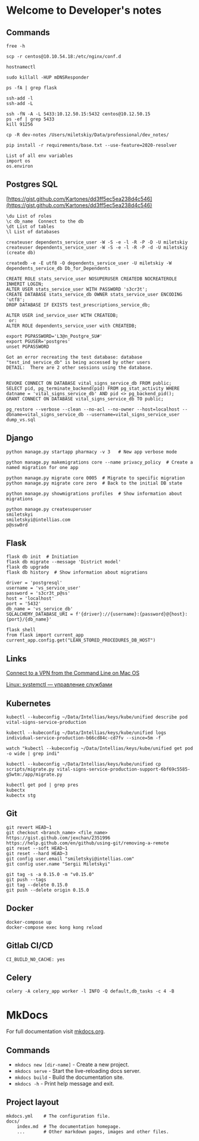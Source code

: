 # Welcome to Developer's notes

## Commands
    free -h

    scp -r centos@10.10.54.18:/etc/nginx/conf.d

    hostnamectl

    sudo killall -HUP mDNSResponder

    ps -fA | grep flask

    ssh-add -l
    ssh-add -L

    ssh -fN -A -L 5433:10.12.50.15:5432 centos@10.12.50.15
    ps -ef | grep 5433
    kill 91256

    cp -R dev-notes /Users/miletskiy/Data/professional/dev_notes/

    pip install -r requirements/base.txt --use-feature=2020-resolver

    List of all env variables
    import os
    os.environ


## Postgres SQL

[https://gist.github.com/Kartones/dd3ff5ec5ea238d4c546](https://gist.github.com/Kartones/dd3ff5ec5ea238d4c546)

    \du List of roles
    \c db_name  Connect to the db
    \dt List of tables
    \l List of databases

    createuser dependents_service_user -W -S -e -l -R -P -D -U miletskiy
    createuser dependents_service_user -W -S -e -l -R -P -d -U miletskiy (create db)

    createdb -e -E utf8 -O dependents_service_user -U miletskiy -W dependents_service_db Db_for_Dependents

    CREATE ROLE stats_service_user NOSUPERUSER CREATEDB NOCREATEROLE INHERIT LOGIN;
    ALTER USER stats_service_user WITH PASSWORD 's3cr3t';
    CREATE DATABASE stats_service_db OWNER stats_service_user ENCODING 'utf8';
    DROP DATABASE IF EXISTS test_prescriptions_service_db;

    ALTER USER ind_service_user WITH CREATEDB;
     or:
    ALTER ROLE dependents_service_user with CREATEDB;

    export PGPASSWORD='L3@n_Postgre_SU#'
    export PGUSER='postgres'
    unset PGPASSWORD

    Got an error recreating the test database: database "test_ind_service_db" is being accessed by other users
    DETAIL:  There are 2 other sessions using the database.


    REVOKE CONNECT ON DATABASE vital_signs_service_db FROM public;
    SELECT pid, pg_terminate_backend(pid) FROM pg_stat_activity WHERE datname = 'vital_signs_service_db' AND pid <> pg_backend_pid();
    GRANT CONNECT ON DATABASE vital_signs_service_db TO public;

    pg_restore --verbose --clean --no-acl --no-owner --host=localhost --dbname=vital_signs_service_db --username=vital_signs_service_user dump_vs.sql

## Django

    python manage.py startapp pharmacy -v 3   # New app verbose mode

    python manage.py makemigrations core --name privacy_policy  # Create a named migration for one app

    python manage.py migrate core 0005  # Migrate to specific migration
    python manage.py migrate core zero  # Back to the initial DB state

    python manage.py showmigrations profiles  # Show information about migrations

    python manage.py createsuperuser
    smiletskyi
    smiletskyi@intellias.com
    p@ssw0rd

## Flask

    flask db init  # Initiation
    flask db migrate --message 'District model'
    flask db upgrade
    flask db history  # Show information about migrations

    driver = 'postgresql'
    username = 'vs_service_user'
    password = 's3cr3t_p@ss'
    host = 'localhost'
    port = '5432'
    db_name = 'vs_service_db'
    SQLALCHEMY_DATABASE_URI = f'{driver}://{username}:{password}@{host}:{port}/{db_name}'

    flask shell
    from flask import current_app
    current_app.config.get("LEAN_STORED_PROCEDURES_DB_HOST")

## Links

[Connect to a VPN from the Command Line on Mac OS](https://dev.to/andreassiegel/connect-to-a-vpn-from-the-command-line-on-mac-os-1e26)

[Linux: systemctl — управление службами](https://rtfm.co.ua/linux-systemctl-upravlenie-sluzhbami/)


## Kubernetes

    kubectl --kubeconfig ~/Data/Intellias/keys/kube/unified describe pod vital-signs-service-production

    kubectl --kubeconfig ~/Data/Intellias/keys/kube/unified logs individual-service-production-b66cd84c-cd7fv --since=5m -f

    watch "kubectl --kubeconfig ~/Data/Intellias/keys/kube/unified get pod -o wide | grep indi"

    kubectl --kubeconfig ~/Data/Intellias/keys/kube/unified cp scripts/migrate.py vital-signs-service-production-support-6bf69c5585-g5wtm:/app/migrate.py

    kubectl get pod | grep pres
    kubectx
    kubectx stg

## Git
    git revert HEAD~1
    git checkout <branch_name> <file_name>
    https://gist.github.com/jexchan/2351996
    https://help.github.com/en/github/using-git/removing-a-remote
    git reset --soft HEAD~1
    git reset --hard HEAD~3
    git config user.email "smiletskyi@intellias.com"
    git config user.name "Sergii Miletskyi"

    git tag -s -a 0.15.0 -m "v0.15.0"
    git push --tags
    git tag --delete 0.15.0
    git push --delete origin 0.15.0


## Docker
    docker-compose up
    docker-compose exec kong kong reload

## Gitlab CI/CD
    CI_BUILD_NO_CACHE: yes

## Celery
    celery -A celery_app worker -l INFO -Q default,db_tasks -c 4 -B


# MkDocs

For full documentation visit [mkdocs.org](https://www.mkdocs.org).

## Commands

* `mkdocs new [dir-name]` - Create a new project.
* `mkdocs serve` - Start the live-reloading docs server.
* `mkdocs build` - Build the documentation site.
* `mkdocs -h` - Print help message and exit.

## Project layout

    mkdocs.yml    # The configuration file.
    docs/
        index.md  # The documentation homepage.
        ...       # Other markdown pages, images and other files.
